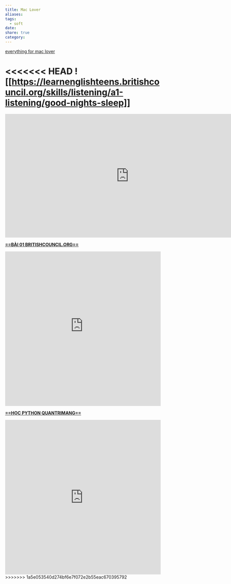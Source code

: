 ```yaml
---
title: Mac Lover
aliases: 
tags:
  - soft
date: 
share: true
category:
---
```


[everything for mac lover](https://maclife.io/)

<<<<<<< HEAD
![[https://learnenglishteens.britishcouncil.org/skills/listening/a1-listening/good-nights-sleep]]
=======
<iframe width="800" height="400" src="https://learnenglishteens.britishcouncil.org/skills/listening/a1-listening/good-nights-sleep" title="YouTube video player" frameborder="0" allow="accelerometer; autoplay; clipboard-write; encrypted-media; gyroscope; picture-in-picture; web-share" referrerpolicy="strict-origin-when-cross-origin" allowfullscreen></iframe>


<u>**==BÀI 01 BRITISHCOUNCIL.ORG==**</u>
<iFrame src="https://learnenglishteens.britishcouncil.org/skills/listening/a1-listening/good-nights-sleep" width="100%" height="500px" name="the-iFrame" frameborder="0"></iFrame><br>

<u>**==HỌC PYTHON QUANTRIMANG==**</u>
<iFrame src="https://quantrimang.com/hoc/hoc-python" width="100%" height="500px" name="the-iFrame" frameborder="0"></iFrame><br>
>>>>>>> 1a5e053540d274bf6e7f072e2b55eac670395792
